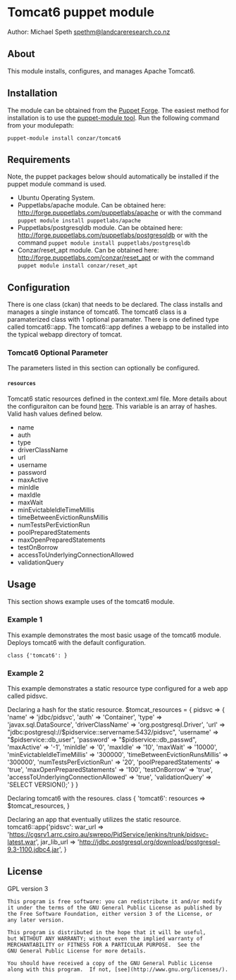 # Tomcat6 puppet module

Author: Michael Speth <spethm@landcareresearch.co.nz>

## About

This module installs, configures, and manages Apache Tomcat6.

## Installation

The module can be obtained from the [Puppet Forge](http://forge.puppetlabs.com/conzar/tomcat6).  The easiest method for installation is to use the
[puppet-module tool](https://github.com/puppetlabs/puppet-module-tool).  Run the following command from your modulepath:

`puppet-module install conzar/tomcat6`

## Requirements
Note, the puppet packages below should automatically be installed if the puppet module command is used.

 * Ubuntu Operating System.
 * Puppetlabs/apache module.  Can be obtained here: http://forge.puppetlabs.com/puppetlabs/apache or with the command `puppet module install puppetlabs/apache`
 * Puppetlabs/postgresqldb module.  Can be obtained here: http://forge.puppetlabs.com/puppetlabs/postgresqldb or with the command `puppet module install puppetlabs/postgresqldb`
 * Conzar/reset_apt module.  Can be obtained here: http://forge.puppetlabs.com/conzar/reset_apt or with the command `puppet module install conzar/reset_apt`

## Configuration

There is one class (ckan) that needs to be declared.  The class installs and manages a single instance of tomcat6.  The tomcat6 class is a paramaterized class with 1 optional paramater.
There is one defined type called tomcat6::app.  The tomcat6::app defines a webapp to be installed into the typical webapp directory of tomcat.  

### Tomcat6 Optional Parameter

The parameters listed in this section can optionally be configured.

#### `resources`
Tomcat6 static resources defined in the context.xml file.  More details about the configuraiton can be found [here](http://tomcat.apache.org/tomcat-6.0-doc/config/resources.html).
 This variable is an array of hashes.  Valid hash values defined below.
  * name
  * auth
  * type
  * driverClassName
  * url
  * username
  * password
  * maxActive
  * minIdle
  * maxIdle
  * maxWait
  * minEvictableIdleTimeMillis
  * timeBetweenEvictionRunsMillis
  * numTestsPerEvictionRun
  * poolPreparedStatements
  * maxOpenPreparedStatements
  * testOnBorrow
  * accessToUnderlyingConnectionAllowed
  * validationQuery


## Usage

This section shows example uses of the tomcat6 module.

### Example 1
This example demonstrates the most basic usage of the tomcat6 module.
Deploys tomcat6 with the default configuration.

	class {'tomcat6': }

### Example 2
This example demonstrates a static resource type configured for a web app called pidsvc.

Declaring a hash for the static resource.
  $tomcat_resources = {
    pidsvc => {
			'name' => 'jdbc/pidsvc',
			'auth' => 'Container',
			'type' => 'javax.sql.DataSource',
			'driverClassName' => 'org.postgresql.Driver',
			'url' => "jdbc:postgresql://$pidservice::servername:5432/pidsvc",
			'username' => "$pidservice::db_user",
			'password' => "$pidservice::db_passwd",
			'maxActive' => '-1',
			'minIdle' => '0',
			'maxIdle' => '10',
			'maxWait' => '10000',
			'minEvictableIdleTimeMillis' => '300000',
			'timeBetweenEvictionRunsMillis' => '300000',
			'numTestsPerEvictionRun' => '20',
			'poolPreparedStatements' => 'true',
			'maxOpenPreparedStatements' => '100',
			'testOnBorrow' => 'true',
			'accessToUnderlyingConnectionAllowed' => 'true',
			'validationQuery' => 'SELECT VERSION();'
    }
  }
  
Declaring tomcat6 with the resoures.
  class { 'tomcat6': 
    resources => $tomcat_resources,
  }

Declaring an app that eventually utilizes the static resource.
  tomcat6::app{'pidsvc':
    war_url => 'https://cgsrv1.arrc.csiro.au/swrepo/PidService/jenkins/trunk/pidsvc-latest.war',
    jar_lib_url => 'http://jdbc.postgresql.org/download/postgresql-9.3-1100.jdbc4.jar',
  }

## License

GPL version 3

    This program is free software: you can redistribute it and/or modify
    it under the terms of the GNU General Public License as published by
    the Free Software Foundation, either version 3 of the License, or
    any later version.

    This program is distributed in the hope that it will be useful,
    but WITHOUT ANY WARRANTY; without even the implied warranty of
    MERCHANTABILITY or FITNESS FOR A PARTICULAR PURPOSE.  See the
    GNU General Public License for more details.

    You should have received a copy of the GNU General Public License
    along with this program.  If not, [see](http://www.gnu.org/licenses/).
